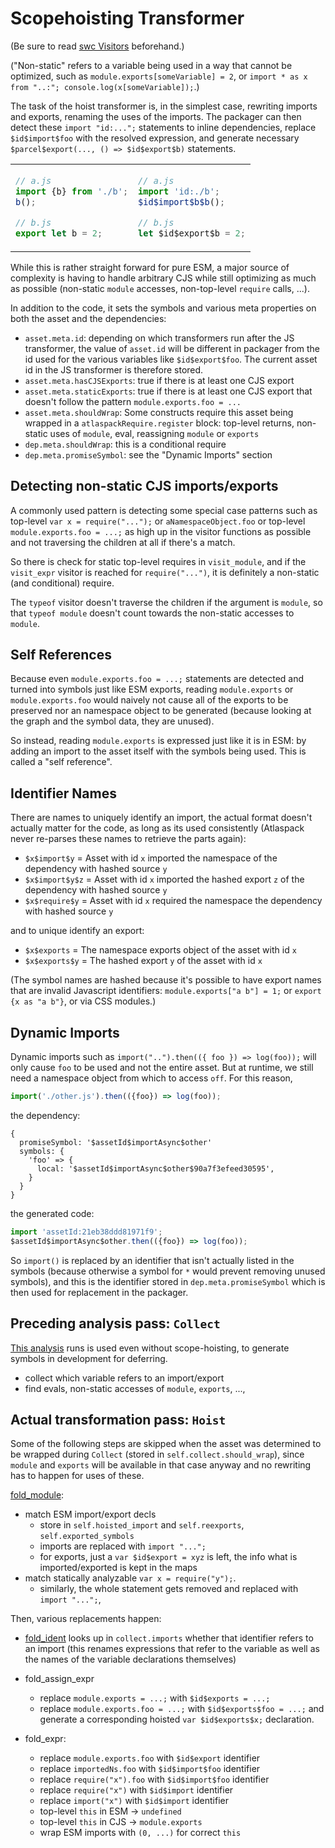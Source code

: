 # Scopehoisting Transformer

(Be sure to read [swc Visitors](swc%20Visitors.md) beforehand.)

("Non-static" refers to a variable being used in a way that cannot be optimized, such as `module.exports[someVariable] = 2`, or `import * as x from "..:"; console.log(x[someVariable]);`.)

The task of the hoist transformer is, in the simplest case, rewriting imports and exports, renaming the uses of the imports. The packager can then detect these `import "id:...";` statements to inline dependencies, replace `$id$import$foo` with the resolved expression, and generate necessary `$parcel$export(..., () => $id$export$b)` statements.

<table>
<tr><td>

```js
// a.js
import {b} from './b';
b();

// b.js
export let b = 2;
```

</td><td>

```js
// a.js
import 'id:./b';
$id$import$b$b();

// b.js
let $id$export$b = 2;
```

</td></tr>
</table>

While this is rather straight forward for pure ESM, a major source of complexity is having to handle arbitrary CJS while still optimizing as much as possible (non-static `module` accesses, non-top-level `require` calls, ...).

In addition to the code, it sets the symbols and various meta properties on both the asset and the dependencies:

- `asset.meta.id`: depending on which transformers run after the JS transformer, the value of `asset.id` will be different in packager from the id used for the various variables like `$id$export$foo`. The current asset id in the JS transformer is therefore stored.
- `asset.meta.hasCJSExports`: true if there is at least one CJS export
- `asset.meta.staticExports`: true if there is at least one CJS export that doesn't follow the pattern `module.exports.foo = ...`
- `asset.meta.shouldWrap`: Some constructs require this asset being wrapped in a `atlaspackRequire.register` block: top-level returns, non-static uses of `module`, eval, reassigning `module` or `exports`
- `dep.meta.shouldWrap`: this is a conditional require
- `dep.meta.promiseSymbol`: see the "Dynamic Imports" section

## Detecting non-static CJS imports/exports

A commonly used pattern is detecting some special case patterns such as top-level `var x = require("...");` or `aNamespaceObject.foo` or top-level `module.exports.foo = ...;` as high up in the visitor functions as possible and not traversing the children at all if there's a match.

So there is check for static top-level requires in `visit_module`, and if the `visit_expr` visitor is reached for `require("...")`, it is definitely a non-static (and conditional) require.

The `typeof` visitor doesn't traverse the children if the argument is `module`, so that `typeof module` doesn't count towards the non-static accesses to `module`.

## Self References

Because even `module.exports.foo = ...;` statements are detected and turned into symbols just like ESM exports, reading `module.exports` or `module.exports.foo` would naively not cause all of the exports to be preserved nor an namespace object to be generated (because looking at the graph and the symbol data, they are unused).

So instead, reading `module.exports` is expressed just like it is in ESM: by adding an import to the asset itself with the symbols being used. This is called a "self reference".

## Identifier Names

There are names to uniquely identify an import, the actual format doesn't actually matter for the code, as long as its used consistently (Atlaspack never re-parses these names to retrieve the parts again):

- `$x$import$y` = Asset with id `x` imported the namespace of the dependency with hashed source `y`
- `$x$import$y$z` = Asset with id `x` imported the hashed export `z` of the dependency with hashed source `y`
- `$x$require$y` = Asset with id `x` required the namespace the dependency with hashed source `y`

and to unique identify an export:

- `$x$exports` = The namespace exports object of the asset with id `x`
- `$x$exports$y` = The hashed export `y` of the asset with id `x`

(The symbol names are hashed because it's possible to have export names that are invalid Javascript identifiers: `module.exports["a b"] = 1;` or `export {x as "a b"}`, or via CSS modules.)

## Dynamic Imports

Dynamic imports such as `import("..").then(({ foo }) => log(foo));` will only cause `foo` to be used and not the entire asset. But at runtime, we still need a namespace object from which to access `off`. For this reason,

```js
import('./other.js').then(({foo}) => log(foo));
```

the dependency:

```
{
  promiseSymbol: '$assetId$importAsync$other'
  symbols: {
    'foo' => {
      local: '$assetId$importAsync$other$90a7f3efeed30595',
    }
  }
}
```

the generated code:

```js
import 'assetId:21eb38ddd81971f9';
$assetId$importAsync$other.then(({foo}) => log(foo));
```

So `import()` is replaced by an identifier that isn't actually listed in the symbols (because otherwise a symbol for `*` would prevent removing unused symbols), and this is the identifier stored in `dep.meta.promiseSymbol` which is then used for replacement in the packager.

## Preceding analysis pass: `Collect`

[This analysis](https://github.com/parcel-bundler/parcel/blob/9e2d5d0d60d08d65b5ae6cd765c907a8753bbf39/packages/transformers/js/core/src/hoist.rs#L1291) runs is used even without scope-hoisting, to generate symbols in development for deferring.

- collect which variable refers to an import/export
- find evals, non-static accesses of `module`, `exports`, ...,

## Actual transformation pass: `Hoist`

Some of the following steps are skipped when the asset was determined to be wrapped during `Collect` (stored in `self.collect.should_wrap`), since `module` and `exports` will be available in that case anyway and no rewriting has to happen for uses of these.

[fold_module](https://github.com/parcel-bundler/parcel/blob/9e2d5d0d60d08d65b5ae6cd765c907a8753bbf39/packages/transformers/js/core/src/hoist.rs#L138):

- match ESM import/export decls
  - store in `self.hoisted_import` and `self.reexports`, `self.exported_symbols`
  - imports are replaced with `import "...";`
  - for exports, just a `var $id$export = xyz` is left, the info what is imported/exported is kept in the maps
- match statically analyzable `var x = require("y");`.
  - similarly, the whole statement gets removed and replaced with `import "...";`,

Then, various replacements happen:

- [fold_ident](https://github.com/parcel-bundler/parcel/blob/9e2d5d0d60d08d65b5ae6cd765c907a8753bbf39/packages/transformers/js/core/src/hoist.rs#L756) looks up in `collect.imports` whether that identifier refers to an import (this renames expressions that refer to the variable as well as the names of the variable declarations themselves)

- fold_assign_expr
  - replace `module.exports = ...;` with `$id$exports = ...;`
  - replace `module.exports.foo = ...;` with `$id$exports$foo = ...;` and generate a corresponding hoisted `var $id$exports$x;` declaration.

- fold_expr:
  - replace `module.exports.foo` with `$id$export` identifier
  - replace `importedNs.foo` with `$id$import$foo` identifier
  - replace `require("x").foo` with `$id$import$foo` identifier
  - replace `require("x")` with `$id$import` identifier
  - replace `import("x")` with `$id$import` identifier
  - top-level `this` in ESM -> `undefined`
  - top-level `this` in CJS -> `module.exports`
  - wrap ESM imports with `(0, ...)` for correct `this`
